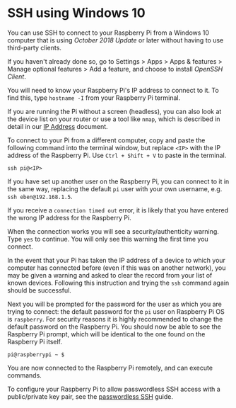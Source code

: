 # SSH using Windows 10

You can use SSH to connect to your Raspberry Pi from a Windows 10 computer that is using *October 2018 Update* or later without having to use third-party clients.

If you haven't already done so, go to Settings > Apps > Apps & features > Manage optional features > Add a feature, and choose to install *OpenSSH Client*.

You will need to know your Raspberry Pi's IP address to connect to it. To find this, type `hostname -I` from your Raspberry Pi terminal.

If you are running the Pi without a screen (headless), you can also look at the device list on your router or use a tool like `nmap`, which is described in detail in our [IP Address](../ip-address.md) document.

To connect to your Pi from a different computer, copy and paste the following command into the terminal window, but replace `<IP>` with the IP address of the Raspberry Pi. Use `Ctrl + Shift + V` to paste in the terminal.

```
ssh pi@<IP>
```

If you have set up another user on the Raspberry Pi, you can connect to it in the same way, replacing the default `pi` user with your own username, e.g. `ssh eben@192.168.1.5`.

If you receive a `connection timed out` error, it is likely that you have entered the wrong IP address for the Raspberry Pi.

When the connection works you will see a security/authenticity warning. Type `yes` to continue. You will only see this warning the first time you connect.

In the event that your Pi has taken the IP address of a device to which your computer has connected before (even if this was on another network), you may be given a warning and asked to clear the record from your list of known devices. Following this instruction and trying the `ssh` command again should be successful.

Next you will be prompted for the password for the user as which you are trying to connect: the default password for the `pi` user on Raspberry Pi OS is `raspberry`. For security reasons it is highly recommended to change the default password on the Raspberry Pi. You should now be able to see the Raspberry Pi prompt, which will be identical to the one found on the Raspberry Pi itself.

```
pi@raspberrypi ~ $
```

You are now connected to the Raspberry Pi remotely, and can execute commands.

To configure your Raspberry Pi to allow passwordless SSH access with a public/private key pair, see the [passwordless SSH](passwordless.md) guide.
